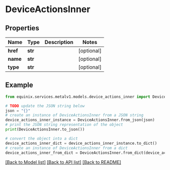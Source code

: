 # DeviceActionsInner


## Properties

Name | Type | Description | Notes
------------ | ------------- | ------------- | -------------
**href** | **str** |  | [optional] 
**name** | **str** |  | [optional] 
**type** | **str** |  | [optional] 

## Example

```python
from equinix.services.metalv1.models.device_actions_inner import DeviceActionsInner

# TODO update the JSON string below
json = "{}"
# create an instance of DeviceActionsInner from a JSON string
device_actions_inner_instance = DeviceActionsInner.from_json(json)
# print the JSON string representation of the object
print(DeviceActionsInner.to_json())

# convert the object into a dict
device_actions_inner_dict = device_actions_inner_instance.to_dict()
# create an instance of DeviceActionsInner from a dict
device_actions_inner_from_dict = DeviceActionsInner.from_dict(device_actions_inner_dict)
```
[[Back to Model list]](../README.md#documentation-for-models) [[Back to API list]](../README.md#documentation-for-api-endpoints) [[Back to README]](../README.md)


